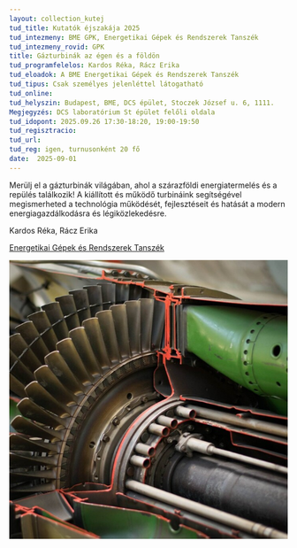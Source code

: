 ```yaml
---
layout: collection_kutej
tud_title: Kutatók éjszakája 2025
tud_intezmeny: BME GPK, Energetikai Gépek és Rendszerek Tanszék
tud_intezmeny_rovid: GPK
title: Gázturbinák az égen és a földön
tud_programfelelos: Kardos Réka, Rácz Erika
tud_eloadok: A BME Energetikai Gépek és Rendszerek Tanszék
tud_tipus: Csak személyes jelenléttel látogatható
tud_online: 
tud_helyszin: Budapest, BME, DCS épület, Stoczek József u. 6, 1111. 
Megjegyzés: DCS laboratórium St épület felőli oldala
tud_idopont: 2025.09.26 17:30-18:20, 19:00-19:50
tud_regisztracio: 
tud_url: 
tud_reg: igen, turnusonként 20 fő
date:  2025-09-01
---
```


Merülj el a gázturbinák világában, ahol a szárazföldi energiatermelés és a repülés találkozik! 
A kiállított és működő turbináink segítségével megismerheted a technológia működését, fejlesztéseit és hatását a modern energiagazdálkodásra és légiközlekedésre.


Kardos Réka, Rácz Erika

[Energetikai Gépek és Rendszerek Tanszék](https://www.energia.bme.hu/)

![Gázturbinák az égen és a földön](../2025/images/gazturbina.jpg)
